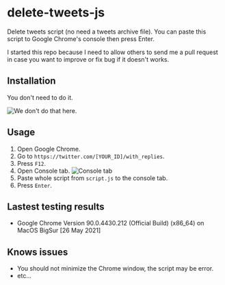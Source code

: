 # delete-tweets-js

Delete tweets script (no need a tweets archive file). You can paste this script to Google Chrome's console then press Enter.

I started this repo because I need to allow others to send me a pull request in case you want to improve or fix bug if it doesn't works.

## Installation 

You don't need to do it.

![We don't do that here.](https://i.imgur.com/OYY4VcP.gif)

## Usage

1. Open Google Chrome. 
2. Go to `https://twitter.com/[YOUR_ID]/with_replies`. 
3. Press `F12`. 
4. Open Console tab. ![Console tab](https://user-images.githubusercontent.com/2943187/119656276-b352a400-be54-11eb-96ac-ecc2d7a3db5b.png)
5. Paste whole script from `script.js` to the console tab.
6. Press `Enter`.

## Lastest testing results

- Google Chrome Version 90.0.4430.212 (Official Build) (x86_64) on MacOS BigSur [26 May 2021]

## Knows issues

- You should not minimize the Chrome window, the script may be error.
- etc...
